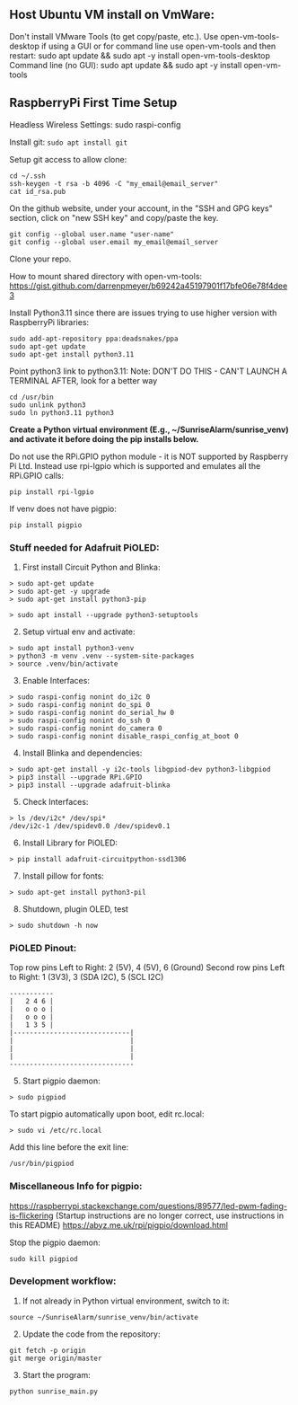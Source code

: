 ## Host Ubuntu VM install on VmWare:
Don't install VMware Tools (to get copy/paste, etc.). Use open-vm-tools-desktop if using a GUI or for command line use open-vm-tools and then restart:
sudo apt update && sudo apt -y install open-vm-tools-desktop
Command line (no GUI): sudo apt update && sudo apt -y install open-vm-tools

## RaspberryPi First Time Setup
Headless Wireless Settings:
sudo raspi-config

Install git:
```sudo apt install git```

Setup git access to allow clone:
```
cd ~/.ssh
ssh-keygen -t rsa -b 4096 -C "my_email@email_server"
cat id_rsa.pub
```
On the github website, under your account, in the "SSH and GPG keys" section, click on "new SSH key" and copy/paste the key.
```
git config --global user.name "user-name"
git config --global user.email my_email@email_server
```
Clone your repo.

How to mount shared directory with open-vm-tools:
https://gist.github.com/darrenpmeyer/b69242a45197901f17bfe06e78f4dee3

Install Python3.11 since there are issues trying to use higher version with RaspberryPi libraries:
```
sudo add-apt-repository ppa:deadsnakes/ppa
sudo apt-get update
sudo apt-get install python3.11
```

Point python3 link to python3.11:
Note: DON'T DO THIS - CAN'T LAUNCH A TERMINAL AFTER, look for a better way
```
cd /usr/bin
sudo unlink python3
sudo ln python3.11 python3
```
**Create a Python virtual environment (E.g., ~/SunriseAlarm/sunrise_venv) and activate it before doing the pip installs below.**

Do not use the RPi.GPIO python module - it is NOT supported by Raspberry Pi Ltd.
Instead use rpi-lgpio which is supported and emulates all the RPi.GPIO calls:
```
pip install rpi-lgpio
```
If venv does not have pigpio:
```
pip install pigpio
```

### Stuff needed for Adafruit PiOLED:

1. First install Circuit Python and Blinka:
```
> sudo apt-get update
> sudo apt-get -y upgrade
> sudo apt-get install python3-pip

> sudo apt install --upgrade python3-setuptools
```
2. Setup virtual env and activate:
```
> sudo apt install python3-venv
> python3 -m venv .venv --system-site-packages
> source .venv/bin/activate
```
3. Enable Interfaces:
```
> sudo raspi-config nonint do_i2c 0
> sudo raspi-config nonint do_spi 0
> sudo raspi-config nonint do_serial_hw 0
> sudo raspi-config nonint do_ssh 0
> sudo raspi-config nonint do_camera 0
> sudo raspi-config nonint disable_raspi_config_at_boot 0
```
4. Install Blinka and dependencies:
```
> sudo apt-get install -y i2c-tools libgpiod-dev python3-libgpiod
> pip3 install --upgrade RPi.GPIO
> pip3 install --upgrade adafruit-blinka
```
5. Check Interfaces:
```
> ls /dev/i2c* /dev/spi*
/dev/i2c-1 /dev/spidev0.0 /dev/spidev0.1
```
6. Install Library for PiOLED:
```
> pip install adafruit-circuitpython-ssd1306
```
7. Install pillow for fonts:
```
> sudo apt-get install python3-pil
```
8. Shutdown, plugin OLED, test
```
> sudo shutdown -h now
```

### PiOLED Pinout:
Top row pins Left to Right:
2 (5V), 4 (5V), 6 (Ground)
Second row pins Left to Right:
1 (3V3), 3 (SDA I2C), 5 (SCL I2C)
```
-----------
|   2 4 6 |
|   o o o |
|   o o o |
|   1 3 5 |
|-----------------------------|
|                             |
|                             |
|                             |
-------------------------------
```
5) Start pigpio daemon:
```
> sudo pigpiod
```
To start pigpio automatically upon boot, edit rc.local:
```
> sudo vi /etc/rc.local
```
Add this line before the exit line:
```
/usr/bin/pigpiod
```

### Miscellaneous Info for pigpio:
https://raspberrypi.stackexchange.com/questions/89577/led-pwm-fading-is-flickering  (Startup instructions are no longer correct, use instructions in this README)
https://abyz.me.uk/rpi/pigpio/download.html

Stop the pigpio daemon:
```
sudo kill pigpiod
```

### Development workflow:
1. If not already in Python virtual environment, switch to it:
```
source ~/SunriseAlarm/sunrise_venv/bin/activate
```
2. Update the code from the repository:
```
git fetch -p origin
git merge origin/master
```
3. Start the program:
```
python sunrise_main.py
```

